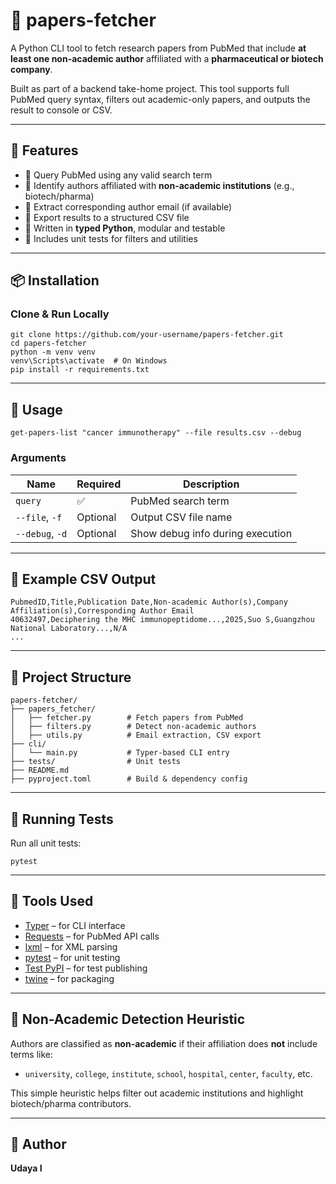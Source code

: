 # 🧬 papers-fetcher

A Python CLI tool to fetch research papers from PubMed that include **at least one non-academic author** affiliated with a **pharmaceutical or biotech company**.

Built as part of a backend take-home project. This tool supports full PubMed query syntax, filters out academic-only papers, and outputs the result to console or CSV.

---

## 🚀 Features

- 🔎 Query PubMed using any valid search term  
- 🏢 Identify authors affiliated with **non-academic institutions** (e.g., biotech/pharma)  
- 📧 Extract corresponding author email (if available)  
- 📄 Export results to a structured CSV file  
- 🐍 Written in **typed Python**, modular and testable  
- 🧪 Includes unit tests for filters and utilities  

---

## 📦 Installation

### Clone & Run Locally

```
git clone https://github.com/your-username/papers-fetcher.git
cd papers-fetcher
python -m venv venv
venv\Scripts\activate  # On Windows
pip install -r requirements.txt
```

---

## 🧠 Usage

```
get-papers-list "cancer immunotherapy" --file results.csv --debug
```

### Arguments

| Name            | Required | Description                         |
|-----------------|----------|-------------------------------------|
| `query`         | ✅       | PubMed search term                  |
| `--file`, `-f`  | Optional | Output CSV file name                |
| `--debug`, `-d` | Optional | Show debug info during execution    |

---

## 📄 Example CSV Output

```
PubmedID,Title,Publication Date,Non-academic Author(s),Company Affiliation(s),Corresponding Author Email
40632497,Deciphering the MHC immunopeptidome...,2025,Suo S,Guangzhou National Laboratory...,N/A
...
```

---

## 🧱 Project Structure

```
papers-fetcher/
├── papers_fetcher/
│   ├── fetcher.py        # Fetch papers from PubMed
│   ├── filters.py        # Detect non-academic authors
│   ├── utils.py          # Email extraction, CSV export
├── cli/
│   └── main.py           # Typer-based CLI entry
├── tests/                # Unit tests
├── README.md
├── pyproject.toml        # Build & dependency config
```

---

## 🧪 Running Tests

Run all unit tests:

```
pytest
```

---

## 🧰 Tools Used

- [Typer](https://typer.tiangolo.com/) – for CLI interface  
- [Requests](https://docs.python-requests.org/) – for PubMed API calls  
- [lxml](https://lxml.de/) – for XML parsing  
- [pytest](https://docs.pytest.org/) – for unit testing  
- [Test PyPI](https://test.pypi.org/) – for test publishing  
- [twine](https://twine.readthedocs.io/) – for packaging  

---

## 🧠 Non-Academic Detection Heuristic

Authors are classified as **non-academic** if their affiliation does **not** include terms like:

- `university`, `college`, `institute`, `school`, `hospital`, `center`, `faculty`, etc.

This simple heuristic helps filter out academic institutions and highlight biotech/pharma contributors.

---

## 👤 Author

**Udaya I**  
